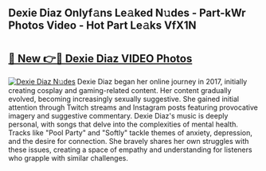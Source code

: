 ## Dexie Diaz Onlyf𝚊ns Le𝚊ked N𝚞des - Part-kWr Photos Video - Hot Part Le𝚊ks VfX1N

# <h2><a href="http://ab3401.deff.icu/?id=Dexie+Diaz">🔗 New 👉🔴 Dexie Diaz VIDEO Photos</a></h2>

[![Dexie Diaz N𝚞des](https://i.imgur.com/rIISA9y.gif)](http://ab3401.deff.icu/?id=Dexie+Diaz)
Dexie Diaz began her online journey in 2017, initially creating cosplay and gaming-related content. Her content gradually evolved, becoming increasingly sexually suggestive. She gained initial attention through Twitch streams and Instagram posts featuring provocative imagery and suggestive commentary. Dexie Diaz's music is deeply personal, with songs that delve into the complexities of mental health. Tracks like "Pool Party" and "Softly" tackle themes of anxiety, depression, and the desire for connection. She bravely shares her own struggles with these issues, creating a space of empathy and understanding for listeners who grapple with similar challenges.
